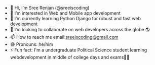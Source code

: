 - 👋 Hi, I’m Sree Renjan (@sreeiscoding)
- 👀 I’m interested in Web and Mobile app development
- 🌱 I’m currently learning Python Django for robust and fast web development 
- 💞️ I’m looking to collaborate on web developers across the globe 🌎
- 📫 How to reach me email:sreeiscoding@gmail.com
- 😄 Pronouns: he/him
- ⚡ Fun fact: I'm a undergraduate Political Science student learning webdevelopment in middle of college days and exams🤦‍♂️ 

